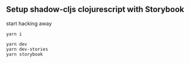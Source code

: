 ## Setup shadow-cljs clojurescript with Storybook

start hacking away


```
yarn i

yarn dev
yarn dev-stories
yarn storybook
```